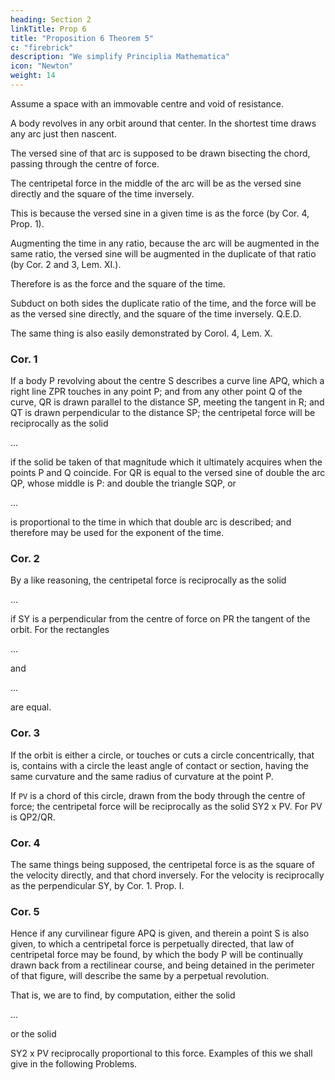 ```yaml
---
heading: Section 2
linkTitle: Prop 6
title: "Proposition 6 Theorem 5"
c: "firebrick"
description: "We simplify Principlia Mathematica"
icon: "Newton"
weight: 14
---
```



Assume a space with an immovable centre and void of resistance.

A body revolves in any orbit around that center. In the shortest time draws any arc just then nascent.

The versed sine of that arc is supposed to be drawn bisecting the chord, passing through the centre of force.

The centripetal force in the middle of the arc will be as the versed sine directly and the square of the time inversely.

This is because the versed sine in a given time is as the force (by Cor. 4, Prop. 1).

Augmenting the time in any ratio, because the arc will be augmented in the same ratio, the versed sine will be augmented in the duplicate of that ratio (by Cor. 2 and 3, Lem. XI.).

Therefore is as the force and the square of the time. 

Subduct on both sides the duplicate ratio of the time, and the force will be as the versed sine directly, and the square of the time inversely.   Q.E.D.

The same thing is also easily demonstrated by Corol. 4, Lem. X.


### Cor. 1

If a body P revolving about the centre S describes a curve line APQ, which a right line ZPR touches in any point P; and from any other point Q of the curve, QR is drawn parallel to the distance SP, meeting the tangent in R; and QT is drawn perpendicular to the distance SP; the centripetal force will be reciprocally as the solid 

...

if the solid be taken of that magnitude which it ultimately acquires when the points P and Q coincide. For QR is equal to the versed sine of double the arc QP, whose middle is P: and double the triangle SQP, or 

...

is proportional to the time in which that double arc is described; and therefore may be used for the exponent of the time.



### Cor. 2

By a like reasoning, the centripetal force is reciprocally as the solid 

...

if SY is a perpendicular from the centre of force on PR the tangent of the orbit. For the rectangles 

...

and 

...

are equal.


### Cor. 3

If the orbit is either a circle, or touches or cuts a circle concentrically, that is, contains with a circle the least angle of contact or section, having the same curvature and the same radius of curvature at the point P.

If `PV` is a chord of this circle, drawn from the body through the centre of force; the centripetal force will be reciprocally as the solid SY2 x PV. For PV is  QP2/QR.


### Cor. 4

The same things being supposed, the centripetal force is as the square of the velocity directly, and that chord inversely. For the velocity is reciprocally as the perpendicular SY, by Cor. 1. Prop. I.


### Cor. 5

Hence if any curvilinear figure APQ is given, and therein a point S is also given, to which a centripetal force is perpetually directed, that law of centripetal force may be found, by which the body P will be continually drawn back from a rectilinear course, and being detained in the perimeter of that figure, will describe the same by a perpetual revolution. 

That is, we are to find, by computation, either the solid 

...


or the solid 

SY2 x PV reciprocally proportional to this force. Examples of this we shall give in the following Problems.


